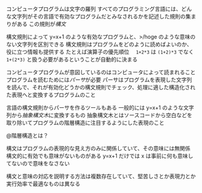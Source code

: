 コンピュータプログラムは文字の羅列
すべてのプログラミング言語には、どんな文字列がその言語で有効なプログラムだとみなされるかを記述した規則の集まりがある
この規則が*構文*

構文規則によって y=x+1 のような有効なプログラムと、>/hoge のような意味のない文字列を区別できる
構文規則はプログラムをどのように読めばよいのか、役に立つ情報も提供する
たとえば演算子の優先順位
　`1+2*3` は `(1+2)*3` でなく `1+(2*3)` と扱う必要があるということが自動的に決まる

コンピュータプログラムが意図しているのはコンピュータによって読まれること
プログラムを読むためには*パーサ*が必要
パーサはプログラムを表現した文字列を読んで、それが有効化どうかの構文規則でチェック、処理に適した構造化された表現へと変換するプログラムのこと

言語の構文規則からパーサを作るツールもある
一般的には y=x+1 のような文字列から*抽象構文木*に変換するもの
抽象構文木とはソースコードから空白などを取り除いてプログラムの階層構造に注目するようにした表現のこと

@階層構造とは？

構文はプログラムの表現的な見え方のみに関係していて、その意味には無関係
構文的に有効でも意味がないものがある
y=x+1 だけでは x は事前に何も意味してないので意味をなさない

構文と意味の対応を説明する方法は複数存在していて、堅苦しさとか表現力とか実行効率で最適なものは異なる

